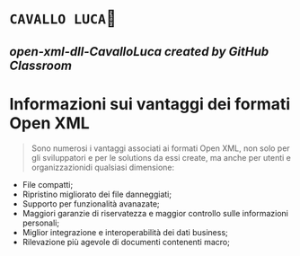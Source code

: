# **`CAVALLO LUCA`:horse:**
## *open-xml-dll-CavalloLuca created by GitHub Classroom*

# Informazioni sui vantaggi dei formati Open XML
> Sono numerosi i vantaggi associati ai formati Open XML, non solo per gli sviluppatori e per le solutions da essi create, ma anche per
> utenti e organizzazionidi qualsiasi dimensione:
* File compatti;
* Ripristino migliorato dei file danneggiati;
* Supporto per funzionalità avanazate;
* Maggiori garanzie di riservatezza e maggior controllo sulle informazioni personali;
* Miglior integrazione e interoperabilità dei dati business;
* Rilevazione più agevole di documenti contenenti macro;





